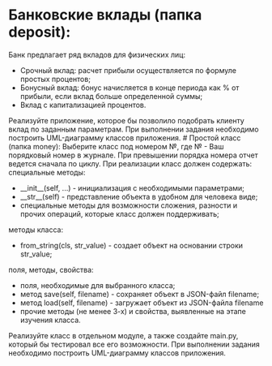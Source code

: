 # Банковские вклады (папка deposit):
Банк предлагает ряд вкладов для физических лиц:
<ul>
<li>Срочный вклад: расчет прибыли осуществляется по формуле простых процентов;</li>
<li>Бонусный вклад: бонус начисляется в конце периода как % от прибыли, если вклад больше определенной суммы;</li>
<li>Вклад с капитализацией процентов.</li>
</ul>
Реализуйте приложение, которое бы позволило подобрать клиенту вклад по заданным параметрам.  
При выполнении задания необходимо построить UML-диаграмму классов приложения.  
# Простой класс (папка money):
Выберите класс под номером №, где № - Ваш порядковый номер в журнале. При превышении порядка номера отчет ведется сначала по циклу.  
При реализации класс должен содержать:  
специальные методы:
<ul>
<li>__init__(self, ...) - инициализация с необходимыми параметрами;</li>
<li>__str__(self) - представление объекта в удобном для человека виде;</li>
<li>специальные методы для возможности сложения, разности и прочих операций, которые класс должен поддерживать;</li>
</ul>
методы класса:
<ul>
<li>from_string(cls, str_value) - создает объект на основании строки str_value;</li>
</ul>
поля, методы, свойства:
<ul>
<li>поля, необходимые для выбранного класса;</li>
<li>метод save(self, filename) - сохраняет объект в JSON-файл filename;</li>
<li>метод load(self, filename) - загружает объект из JSON-файла filename</li>
<li>прочие методы (не менее 3-х) и свойства, выявленные на этапе изучения класса.</li>
</ul>
Реализуйте класс в отдельном модуле, а также создайте main.py, который бы тестировал все его возможности.  
При выполнении задания необходимо построить UML-диаграмму классов приложения.  
